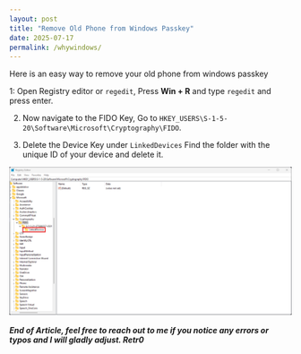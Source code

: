 ```yaml
---
layout: post
title: "Remove Old Phone from Windows Passkey"
date: 2025-07-17
permalink: /whywindows/
---
```

Here is an easy way to remove your old phone from windows passkey
<!--more-->

1: Open Registry editor or `regedit`, Press **Win + R** and type ```regedit``` and press enter.

2. Now navigate to the FIDO Key, Go to ```HKEY_USERS\S-1-5-20\Software\Microsoft\Cryptography\FIDO```.

3. Delete the Device Key under `LinkedDevices` Find the folder with the unique ID of your device and delete it.
<img align="center" src="/images/passkey/1.png">


##### End of Article, feel free to reach out to me if you notice any errors or typos and I will gladly adjust. Retr0